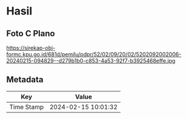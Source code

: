 # Hasil

## Foto C Plano

https://sirekap-obj-formc.kpu.go.id/681d/pemilu/pdpr/52/02/09/20/02/5202092002006-20240215-094829--d279b1b0-c853-4a53-92f7-b3925468effe.jpg


## Metadata

| Key        | Value               |
| ---------- | ------------------- |
| Time Stamp | 2024-02-15 10:01:32 |



